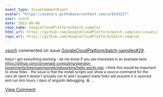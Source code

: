 ```yaml
---
event_type: IssueCommentEvent
avatar: "https://avatars.githubusercontent.com/u/814322?"
user: vsoch
date: 2023-06-06
repo_name: GoogleCloudPlatform/batch-samples
html_url: https://github.com/GoogleCloudPlatform/batch-samples/issues/29
repo_url: https://github.com/GoogleCloudPlatform/batch-samples
---
```


<a href='https://github.com/vsoch' target='_blank'>vsoch</a> commented on issue <a href='https://github.com/GoogleCloudPlatform/batch-samples/issues/29' target='_blank'>GoogleCloudPlatform/batch-samples#29</a>.

<small>heyo! I got everything working - let me know if you are interested in an example here: https://github.com/converged-computing/operator-experiments/tree/main/google/networking/hello-world-mpi. I think this would be important to show folks - the issue is that the install scripts just _show_ a source command for the vars.sh (and it doesn't actually run it) and I suspect many folks will assume it is sourced and run into hours / days of anguish debugging. :laughing: ...</small>

<a href='https://github.com/GoogleCloudPlatform/batch-samples/issues/29' target='_blank'>View Comment</a>